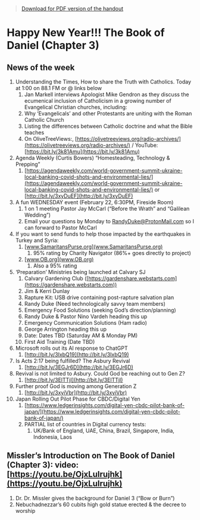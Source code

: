 >[Download for PDF version of the handout](/week021923.pdf)

# Happy New Year!!! The Book of Daniel (Chapter 3)       

## News of the week
1. Understanding the Times, How to share the Truth with Catholics. Today at 1:00 on 88.1 FM or @ links below              
	1. Jan Markell interviews Apologist Mike Gendron as they discuss the ecumenical inclusion of Catholicism in a growing number of Evangelical Christian churches, including: 
	1. Why ‘Evangelicals’ and other Protestants are uniting with the Roman Catholic Church 
	1. Listing the differences between Catholic doctrine and what the Bible teaches
	1. On OliveTreeViews:, [https://olivetreeviews.org/radio-archives/](https://olivetreeviews.org/radio-archives/)   /  YouTube:  [https://bit.ly/3k81Amu](https://bit.ly/3k81Amu) 
1. Agenda Weekly (Curtis Bowers) “Homesteading, Technology & Prepping”
	1. [https://agendaweekly.com/world-government-summit-ukraine-local-banking-covid-shots-and-environmental-lies/](https://agendaweekly.com/world-government-summit-ukraine-local-banking-covid-shots-and-environmental-lies/)      or    [http://bit.ly/3xyDuEF](http://bit.ly/3xyDuEF) 
1. A fun WEDNESDAY event (February 22, 6:30PM, Fireside Room) 
	1. 1 on 1 meeting Pastor Jay McCarl (“Before the Wrath” and “Galilean Wedding”) 
	1. Email your questions by Monday to RandyDuke@ProtonMail.com so I can forward to Pastor McCarl
1. If you want to send funds to help those impacted by the earthquakes in Turkey and Syria:
	1. [www.SamaritansPurse.org](www.SamaritansPurse.org)
		1. 95% rating by Charity Navigator (86%+ goes directly to project)
	1. [www.OB.org](www.OB.org) 
		1. Also a 95% rating
1. ‘Preparation’ Ministries being launched at Calvary SJ
	1. Calvary Gardening Club ([https://gardenshare.webstarts.com](https://gardenshare.webstarts.com)) 
	1. Jim & Kerri Dunlay
	3. Rapture Kit: USB drive containing post-rapture salvation plan 
	4. Randy Duke  (Need technologically savvy team members)
	5. Emergency Food Solutions (seeking God’s direction/planning)
	1. Randy Duke & Pastor Nino Vardeh heading this up
	1. Emergency Communication Solutions (Ham radio)
	1. George Arrington heading this up
	1. Date: Dates TBD (Saturday AM & Monday PM)
	1. First Aid Training (Date TBD)
1. Microsoft rolls out its AI response to ChatGPT
	1. [http://bit.ly/3IxbQ19](http://bit.ly/3IxbQ19) 
1. Is Acts 2:17 being fulfilled? The Asbury Revival
	1. [http://bit.ly/3EGJr6D](http://bit.ly/3EGJr6D) 
1. Revival is not limited to Asbury. Could God be reaching out to Gen Z?
	1. [http://bit.ly/3ElTTjI](http://bit.ly/3ElTTjI) 
1. Further proof God is moving among Generation Z
	1. [http://bit.ly/3xyiVbr](http://bit.ly/3xyiVbr) 
1. Japan Rolling Out Pilot Phase for CBDC/Digital Yen
	1. [https://www.ledgerinsights.com/digital-yen-cbdc-pilot-bank-of-japan/](https://www.ledgerinsights.com/digital-yen-cbdc-pilot-bank-of-japan/) 
	1. PARTIAL list of countries in Digital currency tests:
		1. UK/Bank of England, UAE, China, Brazil, Singapore, India, Indonesia, Laos

## Missler’s Introduction on The Book of Daniel (Chapter 3):   video:  [https://youtu.be/OjxLuIrujhk](https://youtu.be/OjxLuIrujhk)      
1. Dr. Dr. Missler gives the background for Daniel 3 (“Bow or Burn”)
1. Nebuchadnezzar’s 60 cubits high gold statue erected & the decree to worship



